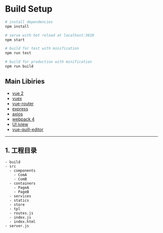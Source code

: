 
# Build Setup

``` bash
# install dependencies
npm install

# serve with hot reload at localhost:3010
npm start

# build for test with minification
npm run test

# build for production with minification
npm run build
```


## Main Libiries

* [vue 2](https://cn.vuejs.org/)
* [vuex](https://vuex.vuejs.org/zh/guide/)
* [vue-router](https://router.vuejs.org/zh/)
* [express](http://facebook.github.io/immutable-js/)
* [axios](https://www.axios.com/)
* [webpack 4](https://webpack.github.io/)
* [UI iview](https://www.iviewui.com/)
* [vue-quill-editor](https://www.npmjs.com/package/vue-quill-editor)

---
## 1. 工程目录
> 
```
- build
- src
  - components
    - ComA
    - ComB
  - containers
    - PageA
    - PageB
  - services       
  - statics
  - store
  - tpl
  - routes.js
  - index.js
  - index.html
- server.js

```
